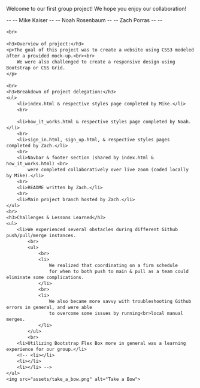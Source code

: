 Welcome to our first group project!  We hope you enjoy our collaboration!
    
 -- -- Mike Kaiser -- -- Noah Rosenbaum -- -- Zach Porras -- --
    
    <br>

    <h3>Overview of project:</h3>
    <p>The goal of this project was to create a website using CSS3 modeled after a provided mock-up.<br><br>
        We were also challenged to create a responsive design using Bootstrap or CSS Grid.
    </p>
    
    <br>
    <h3>Breakdown of project delegation:</h3>
    <ul>
        <li>index.html & respective styles page completed by Mike.</li>
        <br>

        <li>how_it_works.html & respective styles page completed by Noah.</li>
        <br>
        <li>sign_in.html, sign_up.html, & respective styles pages completed by Zach.</li>
        <br>
        <li>Navbar & footer section (shared by index.html & how_it_works.html) <br>
            were completed collaboratively over live zoom (coded locally by Mike).</li>
        <br>
        <li>README written by Zach.</li>
        <br>
        <li>Main project branch hosted by Zach.</li>
    </ul>
    <br>
    <h3>Challenges & Lessons Learned</h3>
    <ul>
        <li>We experienced several obstacles during different Github push/pull/merge instances.
            <br>
            <ul>
                <br>
                <li>
                    We realized that coordinating on a firm schedule
                    for when to both push to main & pull as a team could eliminate some complications.
                </li>
                <br>
                <li>
                    We also became more savvy with troubleshooting Github errors in general, and were able
                    to overcome some issues by running<br>local manual merges.
                </li>
            </ul>
            <br>
        <li>Utilizing Bootstrap Flex Box more in general was a learning experience for our group.</li>
        <!-- <li></li>
        <li></li>
        <li></li> -->
    </ul>
    <img src="assets/take_a_bow.png" alt="Take a Bow">
</body>
</html>

